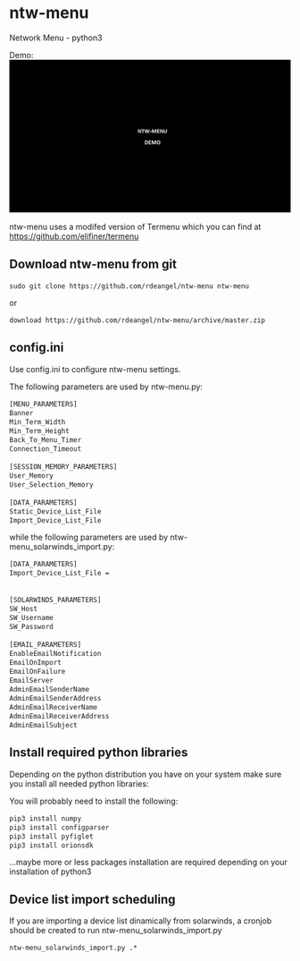 ntw-menu
============================================================
Network Menu - python3

Demo:
![ntw-menu_demo](ntw-menu_demo.gif)


ntw-menu uses a modifed version of Termenu which you can find at https://github.com/elifiner/termenu

Download ntw-menu from git
---------------------------------

	sudo git clone https://github.com/rdeangel/ntw-menu ntw-menu
	
or

	download https://github.com/rdeangel/ntw-menu/archive/master.zip



config.ini
---------------------------------

Use config.ini to configure ntw-menu settings.

The following parameters are used by ntw-menu.py:

	[MENU_PARAMETERS]
	Banner
	Min_Term_Width
	Min_Term_Height
	Back_To_Menu_Timer
	Connection_Timeout
	
	[SESSION_MEMORY_PARAMETERS]
	User_Memory
	User_Selection_Memory
	
	[DATA_PARAMETERS]
	Static_Device_List_File
	Import_Device_List_File


while the following parameters are used by ntw-menu_solarwinds_import.py:

	[DATA_PARAMETERS]
	Import_Device_List_File = 


	[SOLARWINDS_PARAMETERS]
	SW_Host
	SW_Username
	SW_Password

	[EMAIL_PARAMETERS]
	EnableEmailNotification
	EmailOnImport
	EmailOnFailure
	EmailServer
	AdminEmailSenderName
	AdminEmailSenderAddress
	AdminEmailReceiverName
	AdminEmailReceiverAddress
	AdminEmailSubject



Install required python libraries
---------------------------------

Depending on the python distribution you have on your system make sure you install all needed python libraries:

You will probably need to install the following:

	pip3 install numpy
	pip3 install configparser
	pip3 install pyfiglet
	pip3 install orionsdk

...maybe more or less packages installation are required depending on your installation of python3



Device list import scheduling
---------------------------------

If you are importing a device list dinamically from solarwinds, a cronjob should be created to run ntw-menu_solarwinds_import.py

	ntw-menu_solarwinds_import.py .*

